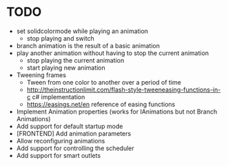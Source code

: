 ﻿# TODO

- set solidcolormode while playing an animation
	- stop playing and switch
- branch animation is the result of a basic animation
- play another animation without having to stop the current animation
	- stop playing the current animation
	- start playing new animation
- Tweening frames
	- Tween from one color to another over a period of time
	- http://theinstructionlimit.com/flash-style-tweeneasing-functions-in-c c# implementation
	- https://easings.net/en reference of easing functions
- Implement Animation properties (works for IAnimations but not Branch Animations)
- Add support for default startup mode
- [FRONTEND] Add animation parameters
- Allow reconfiguring animations
- Add support for controlling the scheduler
- Add support for smart outlets
